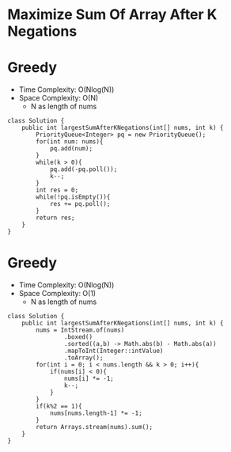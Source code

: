 # Maximize Sum Of Array After K Negations

# Greedy

- Time Complexity: O(Nlog(N))
- Space Complexity: O(N)
  - N as length of nums

```
class Solution {
    public int largestSumAfterKNegations(int[] nums, int k) {
        PriorityQueue<Integer> pq = new PriorityQueue();
        for(int num: nums){
            pq.add(num);
        }
        while(k > 0){
            pq.add(-pq.poll());
            k--;
        }
        int res = 0;
        while(!pq.isEmpty()){
            res += pq.poll();
        }
        return res;
    }
}
```

# Greedy

- Time Complexity: O(Nlog(N))
- Space Complexity: O(1)
  - N as length of nums

```
class Solution {
    public int largestSumAfterKNegations(int[] nums, int k) {
        nums = IntStream.of(nums)
                .boxed()
                .sorted((a,b) -> Math.abs(b) - Math.abs(a))
                .mapToInt(Integer::intValue)
                .toArray();
        for(int i = 0; i < nums.length && k > 0; i++){
            if(nums[i] < 0){
                nums[i] *= -1;
                k--;
            }
        }
        if(k%2 == 1){
            nums[nums.length-1] *= -1;
        }
        return Arrays.stream(nums).sum();
    }
}
```
